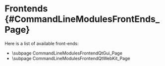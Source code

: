Frontends    {#CommandLineModulesFrontEnds_Page}
=========

Here is a list of available front-ends:

- \subpage CommandLineModulesFrontendQtGui_Page
- \subpage CommandLineModulesFrontendQtWebKit_Page

